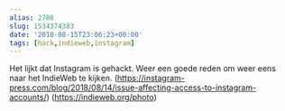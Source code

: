 ```yaml
---
alias: 2788
slug: 1534374383
date: '2018-08-15T23:06:23+00:00'
tags: [hack,indieweb,instagram]
---
```

Het lijkt dat Instagram is gehackt. Weer een goede reden om weer eens naar het IndieWeb te kijken. (https://instagram-press.com/blog/2018/08/14/issue-affecting-access-to-instagram-accounts/) (https://indieweb.org/photo)